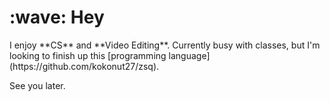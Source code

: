 <h1> :wave: Hey </h1>
I enjoy **CS** and **Video Editing**. Currently busy with classes, but I'm looking to finish up this [programming language](https://github.com/kokonut27/zsq).

See you later.
